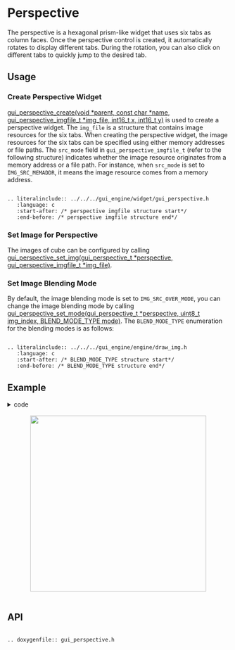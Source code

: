 # Perspective

The perspective is a hexagonal prism-like widget that uses six tabs as column faces. Once the perspective control is created, it automatically rotates to display different tabs. During the rotation, you can also click on different tabs to quickly jump to the desired tab.

## Usage

### Create Perspective Widget

[gui_perspective_create(void *parent,  const char *name, gui_perspective_imgfile_t *img_file, int16_t x, int16_t y)](#gui_perspective_create) is used to create a perspective widget. The `img_file` is a structure that contains image resources for the six tabs. When creating the perspective widget, the image resources for the six tabs can be specified using either memory addresses or file paths. The `src_mode` field in `gui_perspective_imgfile_t` (refer to the following structure) indicates whether the image resource originates from a memory address or a file path. For instance, when `src_mode` is set to `IMG_SRC_MEMADDR`, it means the image resource comes from a memory address.

```eval_rst

.. literalinclude:: ../../../gui_engine/widget/gui_perspective.h
   :language: c
   :start-after: /* perspective imgfile structure start*/
   :end-before: /* perspective imgfile structure end*/

```

### Set Image for Perspective
The images of cube can be configured by calling [gui_perspective_set_img(gui_perspective_t *perspective, gui_perspective_imgfile_t *img_file)](#gui_perspective_set_img).

### Set Image Blending Mode

By default, the image blending mode is set to `IMG_SRC_OVER_MODE`, you can change the image blending mode by calling [gui_perspective_set_mode(gui_perspective_t *perspective, uint8_t img_index, BLEND_MODE_TYPE mode)](#gui_perspective_set_mode). The `BLEND_MODE_TYPE` enumeration for the blending modes is as follows:

```eval_rst

.. literalinclude:: ../../../gui_engine/engine/draw_img.h
   :language: c
   :start-after: /* BLEND_MODE_TYPE structure start*/
   :end-before: /* BLEND_MODE_TYPE structure end*/

```

## Example

<details> <summary>code</summary>

```eval_rst

.. literalinclude:: ../../../gui_engine/example/screen_448_368/app_prism.c
   :language: c
   :start-after: /* perspective example start*/
   :end-before: /* perspective example end*/

```
</details>
<br>
<div style="text-align: center"><img src="https://foruda.gitee.com/images/1699931105543257223/ccac3ca0_10641540.png" width = "400" /></div>
<br>

<span id = "gui_perspective_create">

## API

</span>

```eval_rst

.. doxygenfile:: gui_perspective.h

```
